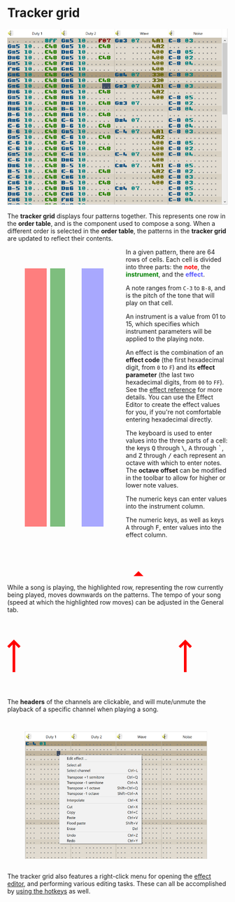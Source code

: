 # Tracker grid

![Screenshot of the tracker grid](./img/tracker_grid.png)

The **tracker grid** displays four patterns together.
This represents one row in the **order table**, and is the component used to compose a song.
When a different order is selected in the **order table**, the patterns in the **tracker grid** are updated to reflect their contents.

<style>
.note {
	color: red;
	fill: red;
}
.instr {
	color: green;
	fill: green;
}
.fx {
	color: #55f;
	fill: #55f;
}
rect { fill-opacity: 0.5; }

figure { float: left; }

use { stroke: red; stroke-width: 6px; }
</style>

<figure>
<svg width="191" height="623">
	<image href="img/pattern.png"/>
	<rect x="0" y="32" width="50" height="589" class="note"/>
	<rect x="58" y="32" width="34" height="589" class="instr"/>
	<rect x="130" y="32" width="50" height="589" class="fx"/>
</svg>
</figure>

In a given pattern, there are 64 rows of cells.
Each cell is divided into three parts: the **<span class="note">note</span>**, the **<span class="instr">instrument</span>**, and the **<span class="fx">effect</span>**.

A note ranges from `C-3` to `B-8`, and is the pitch of the tone that will play on that cell.

An instrument is a value from 01 to 15, which specifies which instrument parameters will be applied to the playing note.

An effect is the combination of an **effect code** (the first hexadecimal digit, from `0` to `F`) and its **effect parameter** (the last two hexadecimal digits, from `00` to `FF`).
See the [effect reference](./effect-reference.md) for more details.
You can use the Effect Editor to create the effect values for you, if you're not comfortable entering hexadecimal directly.

The keyboard is used to enter values into the three parts of a cell: the keys <kbd>Q</kbd> through <kbd>\\</kbd>, <kbd>A</kbd> through <kbd>\`</kbd>, and <kbd>Z</kbd> through <kbd>/</kbd> each represent an octave with which to enter notes.
The **octave offset** can be modified in the toolbar to allow for higher or lower note values.

The numeric keys can enter values into the instrument column.

The numeric keys, as well as keys <kbd>A</kbd> through <kbd>F</kbd>, enter values into the effect column.

<svg width="780" height="110" style="clear: left;">
	<defs>
		<g id="arrow">
			<polyline points="0,70 0,0"/>
			<polyline points="-13,13 0,0 13,13" fill="none"/>
		</g>
	</defs>
	<image href="img/highlighted_row.png"/>
	<use href="#arrow" x="300" y="65"/>
</svg>

While a song is playing, the highlighted row, representing the row currently being played, moves downwards on the patterns.
The tempo of your song (speed at which the highlighted row moves) can be adjusted in the General tab.

<svg width="780" height="251">
	<image href="img/channel_headers.png"/>
	<use href="#arrow" x="15" y="50"/>
	<use href="#arrow" x="407" y="50"/>
</svg>

The **headers** of the channels are clickable, and will mute/unmute the playback of a specific channel when playing a song.

<figure>

![Test](img/right_click_menu.png)

</figure>

The tracker grid also features a right-click menu for opening the [effect editor](./effect-editor.md), and performing various editing tasks.
These can all be accomplished by [using the hotkeys](./hotkeys.md) as well.
